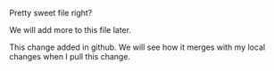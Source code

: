 Pretty sweet file right?  

We will add more to this file later.

This change added in github. We will see how it merges with my local changes when I pull this change.
